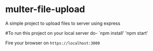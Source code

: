 # multer-file-upload
A simple project to upload files to server using express

#To run this project on your local server do-
`npm install'
'npm start'

Fire your browser on `https://localhost:3000`
